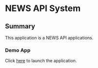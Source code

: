 # NEWS API System

## Summary

This application is a NEWS API applications.

### Demo App

Click [here](index.html) to launch the application.
